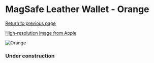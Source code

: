 # MagSafe Leather Wallet - Orange

[Return to previous page](/wallet)

[High-resolution image from Apple](https://store.storeimages.cdn-apple.com/8756/as-images.apple.com/is/MPPY3?wid=4500&hei=4500&fmt=png)

<div style="width: 384px"><img src="/everypreview/MPPY3.png" alt="Orange"></div>

### Under construction
